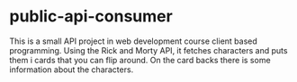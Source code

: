 # public-api-consumer
This is a small API project in web development course client based programming.
Using the Rick and Morty API, it fetches characters and puts them i cards that you can flip around. On the card backs there is some
information about the characters.